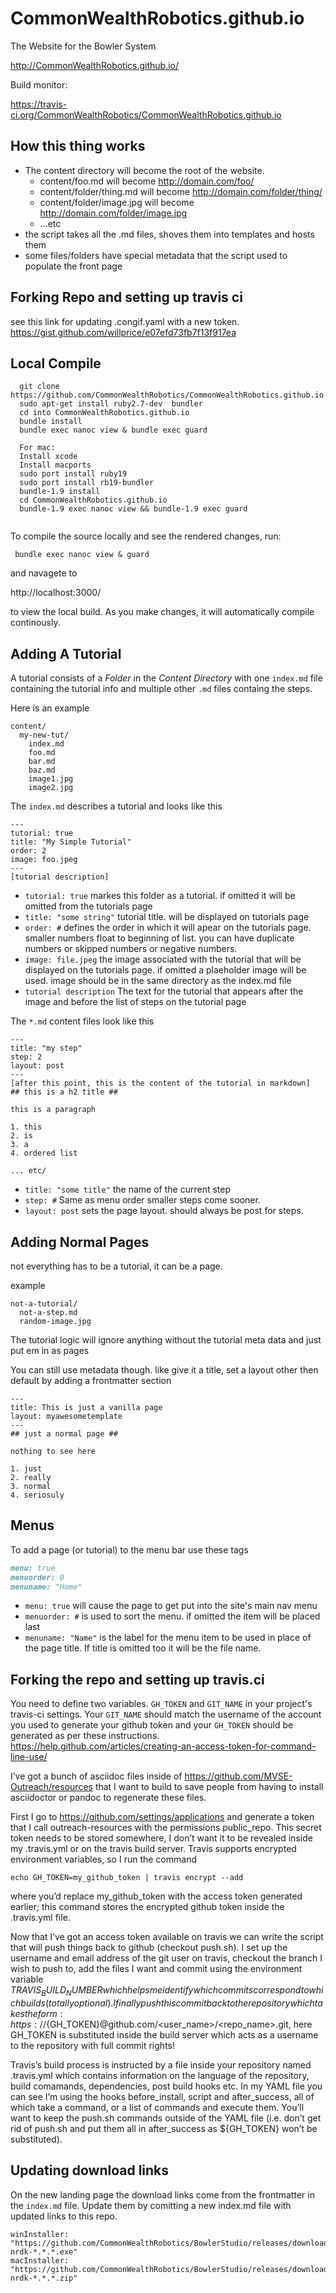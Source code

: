 CommonWealthRobotics.github.io
========================

The Website for the Bowler System

http://CommonWealthRobotics.github.io/

Build monitor:

https://travis-ci.org/CommonWealthRobotics/CommonWealthRobotics.github.io

## How this thing works ##
* The content directory will become the root of the website.
  - content/foo.md will become http://domain.com/foo/
  - content/folder/thing.md will become http://domain.com/folder/thing/
  - content/folder/image.jpg will become http://domain.com/folder/image.jpg
  - ...etc
* the script takes all the .md files, shoves them into templates and hosts them
* some files/folders have special metadata that the script used to populate the front page

## Forking Repo and setting up travis ci ##
see this link for updating .congif.yaml with a new token. https://gist.github.com/willprice/e07efd73fb7f13f917ea

## Local Compile ##
```
  git clone https://github.com/CommonWealthRobotics/CommonWealthRobotics.github.io.git
  sudo apt-get install ruby2.7-dev  bundler
  cd into CommonWealthRobotics.github.io
  bundle install
  bundle exec nanoc view & bundle exec guard
  
  For mac:
  Install xcode
  Install macports
  sudo port install ruby19
  sudo port install rb19-bundler
  bundle-1.9 install
  cd CommonWealthRobotics.github.io
  bundle-1.9 exec nanoc view && bundle-1.9 exec guard


```
To compile the source locally and see the rendered changes, run:
```
 bundle exec nanoc view & guard
```
and navagete to 

http://localhost:3000/

to view the local build. As you make changes, it will automatically compile continously. 

## Adding A Tutorial ##
A tutorial consists of a *Folder* in the *Content Directory* with one `index.md` file containing the tutorial info and multiple other `.md` files containg the steps.

Here is an example
```
content/
  my-new-tut/
    index.md
    foo.md
    bar.md
    baz.md
    image1.jpg
    image2.jpg
```

The `index.md` describes a tutorial and looks like this
```
---
tutorial: true
title: "My Simple Tutorial"
order: 2
image: foo.jpeg
---
[tutorial description]
```
* `tutorial: true` markes this folder as a tutorial. if omitted it will be omitted from the tutorials page
* `title: "some string"` tutorial title. will be displayed on tutorials page
* `order: #` defines the order in which it will apear on the tutorials page. smaller numbers float to beginning of list. you can have duplicate numbers or skipped numbers or negative numbers.
* `image: file.jpeg` the image associated with the tutorial that will be displayed on the tutorials page. if omitted a plaeholder image will be used. image should be in the same directory as the index.md file
* `tutorial description` The text for the tutorial that appears after the image and before the list of steps on the tutorial page


The `*.md` content files look like this

```
---
title: "my step"
step: 2
layout: post
---
[after this point, this is the content of the tutorial in markdown]
## this is a h2 title ##

this is a paragraph

1. this
2. is
3. a
4. ordered list

... etc/

```

* `title: "some title"` the name of the current step
* `step: #` Same as menu order smaller steps come sooner.
* `layout: post` sets the page layout. should always be post for steps.

## Adding Normal Pages ##
not everything has to be a tutorial, it can be a page.

example
```
not-a-tutorial/
  not-a-step.md
  random-image.jpg
```

The tutorial logic will ignore anything without the tutorial meta data and just put em in as pages

You can still use metadata though. like give it a title, set a layout other then default by adding a frontmatter section

```
---
title: This is just a vanilla page
layout: myawesometemplate
---
## just a normal page ##

nothing to see here

1. just
2. really
3. normal
4. seriosuly
```

## Menus ##

To add a page (or tutorial) to the menu bar use these tags
``` markdown
menu: true
menuorder: 0
menuname: "Home"
```
* `menu: true` will cause the page to get put into the site's main nav menu
* `menuorder: #` is used to sort the menu. if omitted the item will be placed last
* `menuname: "Name"` is the label for the menu item to be used in place of the page title. If title is omitted too it will be the file name.

## Forking the repo and setting up travis.ci ##
You need to define two variables. `GH_TOKEN` and `GIT_NAME` in your project's travis-ci settings.
Your `GIT_NAME` should match the username of the account you used to generate your github token and your `GH_TOKEN` should be generated as per these instructions. https://help.github.com/articles/creating-an-access-token-for-command-line-use/

I’ve got a bunch of asciidoc files inside of https://github.com/MVSE-Outreach/resources that I want to build to save people from having to install asciidoctor or pandoc to regenerate these files.

First I go to https://github.com/settings/applications and generate a token that I call outreach-resources with the permissions public_repo. This secret token needs to be stored somewhere, I don’t want it to be revealed inside my .travis.yml or on the travis build server. Travis supports encrypted environment variables, so I run the command 
```
echo GH_TOKEN=my_github_token | travis encrypt --add 
```
where you’d replace my_github_token with the access token generated earlier; this command stores the encrypted github token inside the .travis.yml file.

Now that I’ve got an access token available on travis we can write the script that will push things back to github (checkout push.sh). I set up the username and email address of the git user on travis, checkout the branch I wish to push to, add the files I want and commit using the environment variable $TRAVIS_BUILD_NUMBER which helps me identify which commits correspond to which builds (totally optional). I finally push this commit back to the repository which takes the form: https://${GH_TOKEN}@github.com/<user_name>/<repo_name>.git, here GH_TOKEN is substituted inside the build server which acts as a username to the repository with full commit rights!

Travis’s build process is instructed by a file inside your repository named .travis.yml which contains information on the language of the repository, build comamands, dependencies, post build hooks etc. In my YAML file you can see I’m using the hooks before_install, script and after_success, all of which take a command, or a list of commands and execute them. You’ll want to keep the push.sh commands outside of the YAML file (i.e. don’t get rid of push.sh and put them all in after_success as ${GH_TOKEN} won’t be substituted).

## Updating download links ##

On the new landing page the download links come from the frontmatter in the `index.md` file.
Update them by comitting a new index.md file with updated links to this repo.
```
winInstaller: "https://github.com/CommonWealthRobotics/BowlerStudio/releases/download/*.*.*/Windows-nrdk-*.*.*.exe"
macInstaller: "https://github.com/CommonWealthRobotics/BowlerStudio/releases/download/*.*.*/MacOSX-nrdk-*.*.*.zip"
```

